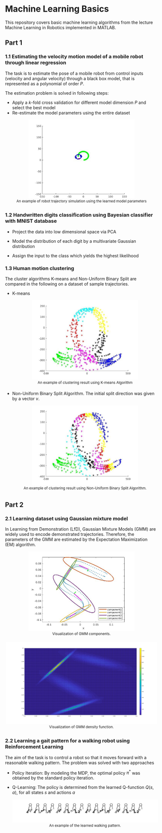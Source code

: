 # Machine Learning Basics

This repository covers basic machine learning algorithms from the lecture Machine Learning in Robotics implemented in MATLAB. 

## Part 1
### 1.1 Estimating the velocity motion model of a mobile robot through linear regression

The task is to estimate the pose of a mobile robot from control inputs (velocity and angular velocity) through a black box model, that is represented as a polynomial of order $P$. 

The estimation problem is solved in following steps:

- Apply a $k$-fold cross validation for different model dimension $P$ and select  the best model
- Re-estimate the model parameters using the entire dataset

<p align="center">
    <img src="pics/1c.jpg", width="350">
    <br>
    <sup>An example of  robot trajectory simulation using the learned model parameters</sup>
</p>

### 1.2 Handwritten digits classification using Bayesian classifier with MNIST database

- Project the data into low dimensional space via PCA

- Model the distribution of each digit by a multivariate Gaussian distribution 
- Assign the input to the class which yields the highest likelihood

### 1.3 Human motion clustering

The cluster algorithms K-means and Non-Uniform Binary Split are compared in the following on a dataset of sample trajectories.

- K-means

  <p align="center">
      <img src="pics/kmean1.jpg", width="350">
      <br>
      <sup>An example of clustering result using K-means Algorithm</sup>
  </p>

- Non-Uniform Binary Split Algorithm. The initial split direction was given by a vector $v$. 

  <p align="center">
      <img src="pics/nubs1.jpg", width="350">
      <br>
      <sup>An example of clustering result using Non-Uniform Binary Split Algorithm. </sup>
  </p>

## Part 2
### 2.1 Learning dataset using Gaussian mixture model

In Learning from Demonstration (LfD), Gaussian Mixture Models (GMM) are widely used to encode demonstrated trajectories. Therefore, the parameters of the GMM are estimated by the Expectation Maximization (EM) algorithm.  

<p align="center">
    <img src="pics/1_2D.jpg", width="350">
    <br>
    <sup>Visualization of GMM components. </sup>
</p>

<p align="center">
    <img src="pics/1_3D.jpg", width="500">
    <br>
    <sup>Visualization of GMM density function. </sup>
</p>



### 2.2 Learning a gait pattern for a walking robot using Reinforcement Learning

The aim of the task is to control a robot so that it moves forward with a reasonable walking pattern. The problem was solved with two approaches

- Policy Iteration: By modeling the MDP, the optimal policy $\pi^*$ was obtained by the standard policy iteration. 

- Q-Learning: The policy is determined from the learned Q-function $Q(s,a)$, for all states $s$ and actions $a$  

  <p align="center">
      <img src="pics/policy_3.jpg", width="500">
      <br>
      <sup>An example of the learned walking pattern. </sup>
  </p>

